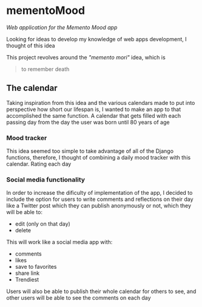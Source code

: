 # **mementoMood**
*Web application for the Memento Mood app*

Looking for ideas to develop my knowledge of web apps development, I thought of this idea

This project revolves around the *"memento mori"* idea, which is 
> to remember death

## The calendar

Taking inspiration from this idea and the various calendars made to put into perspective
how short our lifespan is, I wanted to make an app to that accomplished the same function.
A calendar that gets filled with each passing day from the day the user was born until 80 years of age

### Mood tracker

This idea seemed too simple to take advantage of all of the Django functions,
therefore, I thought of combining a daily mood tracker with this calendar. 
Rating each day 

### Social media functionality

In order to increase the dificulty of implementation of the app,
I decided to include the option for users to write comments and reflections on their day like a Twitter post
which they can publish anonymously or not, which they will be able to:
- edit (only on that day)
- delete

This will work like a social media app with:
- comments
- likes
- save to favorites
- share link
- Trendiest

Users will also be able to publish their whole calendar for others to see,
and other users will be able to see the comments on each day

